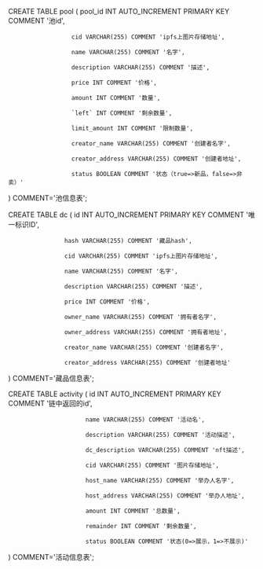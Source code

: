 CREATE TABLE pool (
pool_id INT AUTO_INCREMENT PRIMARY KEY COMMENT '池id',

                      cid VARCHAR(255) COMMENT 'ipfs上图片存储地址',

                      name VARCHAR(255) COMMENT '名字',

                      description VARCHAR(255) COMMENT '描述',

                      price INT COMMENT '价格',

                      amount INT COMMENT '数量',

                      `left` INT COMMENT '剩余数量',

                      limit_amount INT COMMENT '限制数量',

                      creator_name VARCHAR(255) COMMENT '创建者名字',

                      creator_address VARCHAR(255) COMMENT '创建者地址',

                      status BOOLEAN COMMENT '状态（true=>新品，false=>非卖）'

) COMMENT='池信息表';

CREATE TABLE dc (
id INT AUTO_INCREMENT PRIMARY KEY COMMENT '唯一标识ID',

                    hash VARCHAR(255) COMMENT '藏品hash',

                    cid VARCHAR(255) COMMENT 'ipfs上图片存储地址',

                    name VARCHAR(255) COMMENT '名字',

                    description VARCHAR(255) COMMENT '描述',

                    price INT COMMENT '价格',

                    owner_name VARCHAR(255) COMMENT '拥有者名字',

                    owner_address VARCHAR(255) COMMENT '拥有者地址',

                    creator_name VARCHAR(255) COMMENT '创建者名字',

                    creator_address VARCHAR(255) COMMENT '创建者地址'

) COMMENT='藏品信息表';

CREATE TABLE activity (
id INT AUTO_INCREMENT PRIMARY KEY COMMENT '链中返回的id',

                          name VARCHAR(255) COMMENT '活动名',

                          description VARCHAR(255) COMMENT '活动描述',

                          dc_description VARCHAR(255) COMMENT 'nft描述',

                          cid VARCHAR(255) COMMENT '图片存储地址',

                          host_name VARCHAR(255) COMMENT '举办人名字',

                          host_address VARCHAR(255) COMMENT '举办人地址',

                          amount INT COMMENT '总数量',

                          remainder INT COMMENT '剩余数量',

                          status BOOLEAN COMMENT '状态(0=>展示，1=>不展示)'

) COMMENT='活动信息表';
